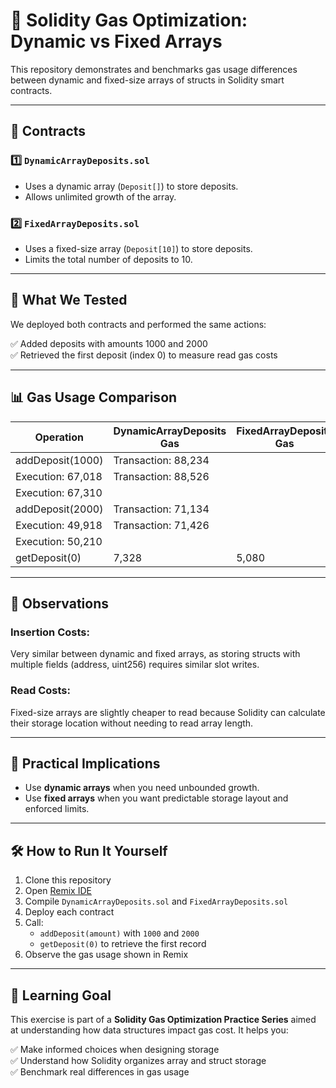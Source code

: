 # 🧠 Solidity Gas Optimization: Dynamic vs Fixed Arrays

This repository demonstrates and benchmarks gas usage differences between dynamic and fixed-size arrays of structs in Solidity smart contracts.

---

## 📂 Contracts

### 1️⃣ `DynamicArrayDeposits.sol`
- Uses a dynamic array (`Deposit[]`) to store deposits.
- Allows unlimited growth of the array.

### 2️⃣ `FixedArrayDeposits.sol`
- Uses a fixed-size array (`Deposit[10]`) to store deposits.
- Limits the total number of deposits to 10.

---

## 🔬 What We Tested

We deployed both contracts and performed the same actions:

✅ Added deposits with amounts 1000 and 2000  
✅ Retrieved the first deposit (index 0) to measure read gas costs

---

## 📊 Gas Usage Comparison

| Operation         | DynamicArrayDeposits Gas     | FixedArrayDeposits Gas       |
|------------------|------------------------------|------------------------------|
| addDeposit(1000) | Transaction: 88,234  
Execution: 67,018 | Transaction: 88,526  
Execution: 67,310 |
| addDeposit(2000) | Transaction: 71,134  
Execution: 49,918 | Transaction: 71,426  
Execution: 50,210 |
| getDeposit(0)    | 7,328                         | 5,080                         |

---

## 🧩 Observations

### Insertion Costs:
Very similar between dynamic and fixed arrays, as storing structs with multiple fields (address, uint256) requires similar slot writes.

### Read Costs:
Fixed-size arrays are slightly cheaper to read because Solidity can calculate their storage location without needing to read array length.

---

## 📌 Practical Implications

- Use **dynamic arrays** when you need unbounded growth.
- Use **fixed arrays** when you want predictable storage layout and enforced limits.

---

## 🛠️ How to Run It Yourself

1. Clone this repository  
2. Open [Remix IDE](https://remix.ethereum.org)  
3. Compile `DynamicArrayDeposits.sol` and `FixedArrayDeposits.sol`  
4. Deploy each contract  
5. Call:  
   - `addDeposit(amount)` with `1000` and `2000`  
   - `getDeposit(0)` to retrieve the first record  
6. Observe the gas usage shown in Remix

---

## 🎯 Learning Goal

This exercise is part of a **Solidity Gas Optimization Practice Series** aimed at understanding how data structures impact gas cost. It helps you:

✅ Make informed choices when designing storage  
✅ Understand how Solidity organizes array and struct storage  
✅ Benchmark real differences in gas usage
